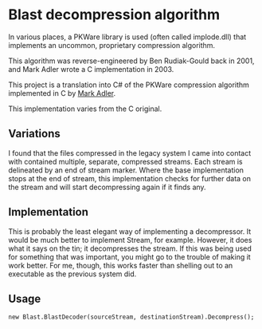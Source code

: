 # Blast decompression algorithm

In various places, a PKWare library is used (often called implode.dll)
that implements an uncommon, proprietary compression algorithm.

This algorithm was reverse-engineered by Ben Rudiak-Gould back in 2001, and 
Mark Adler wrote a C implementation in 2003.

This project is a translation into C# of the PKWare compression algorithm 
implemented in C by [Mark Adler](https://github.com/madler/). 

This implementation varies from the C original. 

## Variations

I found that the files compressed in the legacy system I came into contact with
contained multiple, separate, compressed streams. Each stream is delineated by
an end of stream marker. Where the base implementation stops at the end of stream,
this implementation checks for further data on the stream and will start
decompressing again if it finds any.

## Implementation

This is probably the least elegant way of implementing a decompressor. It would
be much better to implement Stream, for example. However, it does what it says
on the tin; it decompresses the stream. If this was being used for something
that was important, you might go to the trouble of making it work better. For
me, though, this works faster than shelling out to an executable as the previous system did.

## Usage
```
new Blast.BlastDecoder(sourceStream, destinationStream).Decompress();
```
